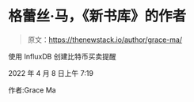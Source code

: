 # 格蕾丝·马，《新书库》的作者

> 原文：<https://thenewstack.io/author/grace-ma/>

使用 InfluxDB 创建比特币买卖提醒

2022 年 4 月 8 日上午 7:19

作者:Grace Ma